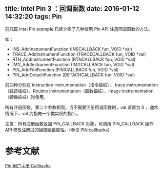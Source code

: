 title: Intel Pin 3 ：回调函数
date: 2016-01-12 14:32:20
tags: Pin
---
前几篇 Intel Pin example 已经介绍了几种使用 Pin API 注册回调函数的方法。
<!-- more -->
如：
 - INS_AddInstrumentFunction (INSCALLBACK fun, VOID *val)
 - TRACE_AddInstrumentFunction (TRACECALLBACK fun, VOID *val)
 - RTN_AddInstrumentFunction (RTNCALLBACK fun, VOID *val)
 - IMG_AddInstrumentFunction (IMGCALLBACK fun, VOID *val)
 - PIN_AddFiniFunction (FINICALLBACK fun, VOID *val)
 - PIN_AddDetachFunction (DETACHCALLBACK fun, VOID *val)

前四种分别在 instruction instrumentation（指令插桩）、 trace instrumentation（踪迹插桩）、Routine instrumentation（函数插桩）、Image instrumentation（镜像插桩）时使用。

所有注册函数，第二个参数相同。当不需要注册回调函数时，val 设置为 0 ，通常情况下，val 为指向一个类实例的指针。

注意：所有注册函数返回 PIN_CALLBACK 对象，可调用 PIN_CALLBACK 操作API 修改注册过的回调函数属性。（参见 [PIN callbacks](https://software.intel.com/sites/landingpage/pintool/docs/67254/Pin/html/group__PIN__CALLBACKS.html)）

# 参考文献
[Pin 用户手册 Callbacks](https://software.intel.com/sites/landingpage/pintool/docs/67254/Pin/html/index.html#CALLBACK)
